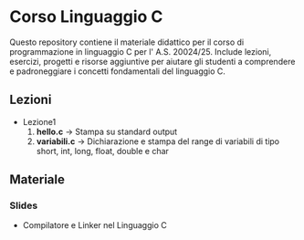 # Corso Linguaggio C
Questo repository contiene il materiale didattico per il corso di programmazione in linguaggio C per l' A.S. 20024/25. Include lezioni, esercizi, progetti e risorse aggiuntive per aiutare gli studenti a comprendere e padroneggiare i concetti fondamentali del linguaggio C.

## Lezioni
- Lezione1
  1. **hello.c** -> Stampa su standard output 
  2. **variabili.c** -> Dichiarazione e stampa del range di variabili di tipo short, int, long, float, double e char 
## Materiale
### Slides
- Compilatore e Linker nel Linguaggio C
